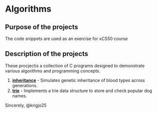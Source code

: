 #   Algorithms

##  Purpose of the projects

The code snippets are used as an exercise for xCS50 course

##  Description of the projects

These procjectis a collection of C programs designed to demonstrate various algorithms and programming concepts. 

1. **[inheritance]()** - Simulates genetic inheritance of blood types across generations.
2. **[trie]()**   - Implements a trie data structure to store and check popular dog names.


Sincerely,
@krigjo25